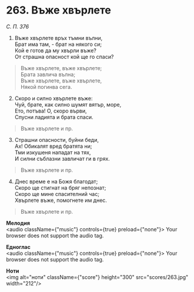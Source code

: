 # 263. Въже хвърлете

_С. П. 376_

1. Въже хвърлете връх тъмни вълни,  
Брат има там, - брат на някого си;  
Кой е готов да му хвърли въже?  
От страшна опасност кой ще го спаси?  

> Въже хвърлете, въже хвърлете;  
> Брата завлича вълна;  
> Въже хвърлете, въже хвърлете,  
> Някой погинва сега.  

2. Скоро и силно хвърлете въже:  
Чуй, брате, как силно шумят вятър, море,  
Ето, потъва! О, скоро върви,  
Спусни ладията и брата спаси.  

> Въже хвърлете и пр.  

3. Страшни опасности, буйни беди,  
Ах! Обикалят вред братята ни;  
Тми изкушеня нападат на тях,  
И силни съблазни завличат ги в грях.  

> Въже хвърлете и пр.  

4. Днес време е на Божя благодат;  
Скоро ще стигнат на бряг непознат;  
Скоро ще мине спасителний час;  
Хвърлете въже, помогнете им днес.  

> Въже хвърлете и пр.

**Мелодия**  
<audio className={"music"} controls={true} preload={"none"}>
    <source src="mp3/263.mp3" type="audio/mpeg"/>
    Your browser does not support the audio tag.
</audio>

**Едноглас**  
<audio className={"music"} controls={true} preload={"none"}>
    <source src="transp/263.mp3" type="audio/mpeg"/>
    Your browser does not support the audio tag.
</audio>

**Ноти**  
<img alt="ноти" className={"score"} height="300" src="scores/263.jpg" width="212"/>
